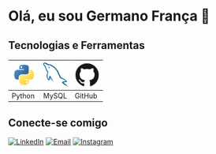 # Olá, eu sou Germano França 👋


## Tecnologias e Ferramentas

| [<img src="https://raw.githubusercontent.com/devicons/devicon/master/icons/python/python-original.svg" alt="Python" width="50">](https://www.python.org/) | [<img src="https://raw.githubusercontent.com/devicons/devicon/master/icons/mysql/mysql-original.svg" alt="MySQL" width="50">](https://www.mysql.com/) | [<img src="https://raw.githubusercontent.com/devicons/devicon/master/icons/github/github-original.svg" alt="GitHub" width="50">](https://github.com/) |
|---|---|---|
| Python | MySQL | GitHub |



## Conecte-se comigo

[![LinkedIn](https://img.shields.io/badge/-LinkedIn-blue?style=flat-square&logo=linkedin&logoColor=white)](https://www.linkedin.com/in/germano-frança-154113308)
[![Email](https://img.shields.io/badge/-Email-red?style=flat-square&logo=gmail&logoColor=white)](mailto:germaninho.franca@gmail.com)
[![Instagram](https://img.shields.io/badge/-Instagram-purple?style=flat-square&logo=instagram&logoColor=white)](https://www.instagram.com/dev.germano?igsh=MTZ3cHg3Yzl2MnYxcA%3D%3D&utm_source=qr)


